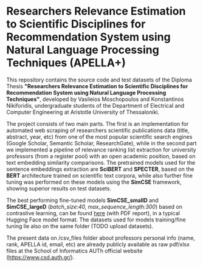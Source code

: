 # Researchers Relevance Estimation to Scientific Disciplines for Recommendation System using Natural Language Processing Techniques (APELLA+)

This repository contains the source code and test datasets of the Diploma Thesis **"Researchers Relevance Estimation to Scientific Disciplines for Recommendation System using Natural Language Processing Techniques"**, developed by Vasileios Moschopoulos and Konstantinos Nikiforidis, undergraduate students of the Department of Electrical and Computer Engineering at Aristotle University of Thessaloniki. 

The project consists of two main parts. The first is an implementation for automated web scraping of researchers scientific publications data (title, abstract, year, etc) from one of the most popular scientific search engines (Google Scholar, Semantic Scholar, ResearchGate), while in the second part we implemented a pipeline of relevance ranking list extraction for university professors (from a register pool) with an open academic position, based on text embedding similarity comparisons. The pretrained models used for the sentence embeddings extraction are **SciBERT** and **SPECTER**, based on the **BERT** architecture trained on scientific text corpora, while also further fine tuning was performed on these models using the **SimCSE** framework, showing superior results on test datasets.

The best performing fine-tuned models **SimCSE_smallD** and **SimCSE_largeD** (*batch_size:40, max_sequence_length:300*) based on contrastive learning, can be found [here](https://drive.google.com/drive/folders/1m6X5Q9mwnojHF9ECvSMur3EGCFOP8ssz?usp=sharing) (with PDF report), in a typical Hugging Face model format. The datasets used for models training/fine tuning lie also on the same folder (TODO upload datasets).

The present data on /csv_files folder about professors personal info (name, rank, APELLA id, email, etc) are already publicly available as raw pdf/xlsx files at the School of Informatics AUTh official website (<https://www.csd.auth.gr/>).
